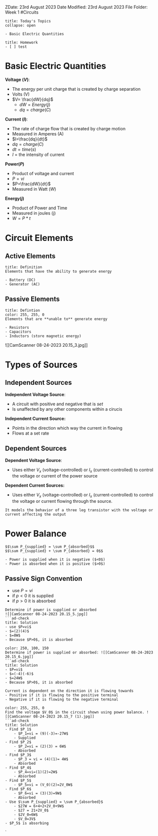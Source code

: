 ZDate: 23rd August 2023
Date Modified: 23rd August 2023
File Folder: Week 1
#Circuits

```ad-abstract
title: Today's Topics
collapse: open

- Basic Electric Quantities

```

```ad-note
title: Homework
- [ ] test
```

# Basic Electric Quantities

**Voltage ($V$)**: 
- The energy per unit charge that is created by charge separation
- Volts (V)
- $V= \frac{dW}{dq}$
	- $dW = Energy (j)$
	- $dq = charge (C)$

**Current ($I$)**:
- The rate of charge flow that is created by charge motion
- Measured in Amperes (A)
- $I=\frac{dq}{dt}$
- $dq = charge (C)$
- $dt = time(s)$
- $I$ = the intensity of current

**Power($P$)**
- Product of voltage and current
- $P = vi$
- $P=\frac{dW}{dt}$
- Measured in Watt ($W$)

**Energy($j$)**
- Product of Power and Time
- Measured in joules (j)
- $W = P*t$

# Circuit Elements

## Active Elements

```ad-summary
title: Definition
Elements that have the ability to generate energy
```

```ad-example
- Battery (DC)
- Generator (AC)
```

## Passive Elements

```ad-summary
title: Defintion
color: 255, 255, 0
Elements that are **unable to** generate energy
```

```ad-example
- Resistors
- Capacitors
- Inductors (store magnetic energy)
```

![[CamScanner 08-24-2023 20.15_3.jpg]]
# Types of Sources

## Independent Sources

**Independent Voltage Source**:
- A circuit with positive and negative that is *set* 
- Is unaffected by any other components within a cirucis

**Independent Current Source:**
- Points in the direction which way the current in flowing 
- Flows at a set rate

## Dependent Sources

**Dependent Voltage Source**:
- Uses either $V_x$ (voltage-controlled) or $I_x$ (current-controlled) to control the voltage or current of the power source

**Dependent Current Sources:**
- Uses either $V_x$ (voltage-controlled) or $I_x$ (current-controlled) to control the voltage or current flowing through the source.

```ad-note
It models the behavior of a three leg transistor with the voltage or current affecting the output
```

# Power Balance

```ad-important
$$\sum P_{supplied} = \sum P_{absorbed}$$
$$\sum P_{supplied} + \sum P_{absorbed} = 0$$
```

```ad-note
- Power is supplied when it is negative ($<0$)
- Power is absorbed when it is positive ($>0$)
```
## Passive Sign Convention
- use $P=vi$
- if $p<0$ it is supplied
- if $p>0$ it is absorbed

```ad-example
Determine if power is supplied or absorbed
![[CamScanner 08-24-2023 20.15_5.jpg]]
```ad-check
title: Solution
- use $P=vi$
- $=(2)(4)$
- $=8W$
- Because $P>0$, it is absorbed
```

```ad-example
color: 250, 100, 150
Determine if power is supplied or absorbed: ![[CamScanner 08-24-2023 20.15_6.jpg]]
```ad-check
title: Solution
- $P=vi$
- $=(-4)(-6)$
- $=24W$
- Because $P>0$, it is absorbed
```

```ad-important
Current is dependent on the direction it is flowing towards
- Positive if it is flowing to the positive terminal
- Negative if it is flowing to the negative terminal
```

```ad-example
color: 255, 255, 0
Find the voltage $V_0$ in the circuit shown using power balance. ![[CamScanner 08-24-2023 20.15_7 (1).jpg]]
```ad-check
title: Solution
- Find $P_1$
	- $P_1=vi = (9)(-3)=-27W$
	- Supplied
- Find $P_2$
	- $P_2=vi = (2)(3) = 6W$
	- Absorbed 
- Find $P_3$
	- $P_3 = vi = (4)(1)= 4W$
	- Absorbed
- Find $P_4$
	- $P_4=vi=(1)(2)=2W$
	- Absorbed
- Find $P_5$
	- $P_5=vi = (V_0)(2)=2V_0W$
- Find $P_6$
	- $P_6=vi = (3)(3)=9W$
	- Absorbed
- Use $\sum P_{supplied} = \sum P_{absorbed}$
	- $27W = 6+4+2+2V_0+9W$
	- $27 = 21+2V_0$
	- $2V_0=6W$
	- $V_0=3V$
- $P_5$ is absorbing
```

`
